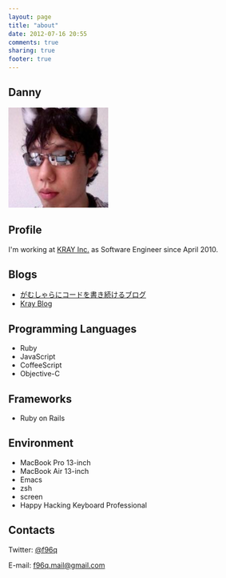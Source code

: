 ```yaml
---
layout: page
title: "about"
date: 2012-07-16 20:55
comments: true
sharing: true
footer: true
---
```


## Danny
<img src="../images/uploads/face.jpg">

## Profile
I'm working at [KRAY Inc.](http://kray.jp) as Software Engineer since April 2010.

## Blogs

+ [がむしゃらにコードを書き続けるブログ](http://d.hatena.ne.jp/f96q)
+ [Kray Blog](http://kray.jp/author/danny)

## Programming Languages

+ Ruby
+ JavaScript
+ CoffeeScript
+ Objective-C

## Frameworks

+ Ruby on Rails

## Environment

+ MacBook Pro 13-inch
+ MacBook Air 13-inch
+ Emacs
+ zsh
+ screen
+ Happy Hacking Keyboard Professional

## Contacts
Twitter: [@f96q](https://twitter.com/#!/f96q)

E-mail: f96q.mail@gmail.com
